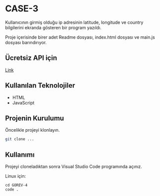 # CASE-3

Kullanıcının girmiş olduğu ip adresinin latitude, longitude ve country bilgilerini ekranda gösteren bir program yazıldı.

Proje içerisinde birer adet Readme dosyası, index.html dosyası ve main.js dosyası barındırıyor.

## Ücretsiz API için

[Link](https://ip-api.com/)

## Kullanılan Teknolojiler

+ HTML
+ JavaScript

## Projenin Kurulumu

Öncelikle projeyi klonlayın.

```bash
git clone ...
```

## Kullanımı

Projeyi cloneladıktan sonra Visual Studio Code programında açınız.

Linux için:
```linux
cd GOREV-4
code .
```
